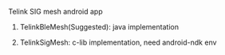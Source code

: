 Telink SIG mesh android app

1. TelinkBleMesh(Suggested): java implementation 

2. TelinkSigMesh: c-lib implementation, need android-ndk env